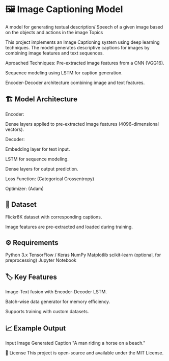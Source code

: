 # 🖼️ Image Captioning Model
A model for generating textual description/ Speech of a given image based on the objects and actions in the image  Topics

This project implements an Image Captioning system using deep learning techniques. The model generates descriptive captions for images by combining image features and text sequences.


Aproached Techniques:
Pre-extracted image features from a CNN (VGG16).

Sequence modeling using LSTM for caption generation.

Encoder-Decoder architecture combining image and text features.

## 🏗️ Model Architecture
Encoder:

Dense layers applied to pre-extracted image features (4096-dimensional vectors).

Decoder:

Embedding layer for text input.

LSTM for sequence modeling.

Dense layers for output prediction.

Loss Function:
(Categorical Crossentropy)

Optimizer:
(Adam)

## 📝 Dataset
Flickr8K dataset with corresponding captions.

Image features are pre-extracted and loaded during training.

## ⚙️ Requirements
Python 3.x
TensorFlow / Keras
NumPy
Matplotlib
scikit-learn (optional, for preprocessing)
Jupyter Notebook


## 🏷️ Key Features
Image-Text fusion with Encoder-Decoder LSTM.

Batch-wise data generator for memory efficiency.

Supports training with custom datasets.

## 📈 Example Output
Input Image	Generated Caption
"A man riding a horse on a beach."

📜 License
This project is open-source and available under the MIT License.
